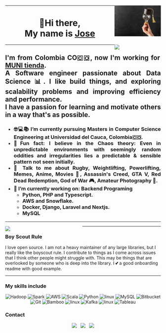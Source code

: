 
<p>
  <a href="https://github.com/JoseJulianMosqueraFuli/JoseJulianMosqueraFuli/blob/main/images/learn-ligth.png"><img width="150" align='right' src="https://github.com/JoseJulianMosqueraFuli/JoseJulianMosqueraFuli/blob/main/images/learn-ligth.png"></a>
</p>

---
<h1 align="center">👋Hi there,<br>My name is <a href="https://www.linkedin.com/in/jose-julian-mosquera-fuli/">Jose</a></h1>
<p>
  <a href="https://media-exp1.licdn.com/dms/image/C5603AQFs2YztVmWJLQ/profile-displayphoto-shrink_800_800/0/1633187862495?e=1672876800&v=beta&t=T8nZpP-WZwjcPUkM0iPP2EiXwu03-znaXujAhK9G63M"><img width="150" align='right' src="https://media-exp1.licdn.com/dms/image/C5603AQFs2YztVmWJLQ/profile-displayphoto-shrink_800_800/0/1633187862495?e=1672876800&v=beta&t=T8nZpP-WZwjcPUkM0iPP2EiXwu03-znaXujAhK9G63M"></a>
</p>

---

<h2 align="justify">I'm from Colombia CO🇨🇴, now I'm working for <a href=https://munitienda.com/"> MUNI tienda</a>.<br>A Software engineer passionate about Data Science 📊. I like build things, and exploring scalability problems and improving efficiency and performance.<br>
I have a passion for learning and motivate others in a way that's as possible.<br></h2>
<h3 align="justify">
    <ul type="A">
        <li>🤓💻📚 I’m currently pursuing <b>Masters in Computer Science Engineering at Universidad del Cauca, Colombia🇨🇴</b>.</li>
        <li><b>🤡Fun fact:</b> I believe in the <b>Chaos theory</b>: Even in unpredictable environments with seemingly random oddities and irregularities lies a predictable & sensible pattern not seen initially</b>.</li>
        <li>💬 Talk to me about Rugby, Weightlifting, Powerlifting, Memes, Anime, Movies 🎥, Assassin's Creed, GTA V, Red Dead Redemption, God of War 🎮, Amateur Photography 📸</b>.
        <li>🔭 I’m currently working on:
 	    Backend Programing
    		<ul>
               <li> Python, PHP and Typescript.
		        <li>AWS and Snowflake.
    		    <li>Docker, Django, Laravel and Nextjs.
		        <li>MySQL
            </ul>
        </li>
        </ul></h3>

  ---

 <p>
  <img width="250" align='left' src="https://www.flaticon.com/free-icon/boy-scout_2733336?term=scout&page=1&position=1&page=1&position=1&related_id=2733336&origin=search">
</p>

--- 
### Boy Scout Rule

I love open source.  I am not a heavy maintainer of any large libraries, but I really like the boyscout rule.  I contribute to things as I come across issues that I think other people might struggle with.  This may be things that are overlooked by someone who is deep into the library.  I 💕 a good onboarding readme with good example.

---

### My skills include

<p align="center">
	<img title="Hadoop" alt="Hadoop" src="https://raw.githubusercontent.com/Thomas-George-T/Thomas-George-T/master/assets/hadoop.svg" width="70" height="40" />
	<img title="Spark" alt="Spark" src="https://raw.githubusercontent.com/Thomas-George-T/Thomas-George-T/master/assets/apache_spark.svg" width="80" height="50" />
	<img title="AWS" alt="AWS" src="https://raw.githubusercontent.com/Thomas-George-T/Thomas-George-T/master/assets/aws.svg" width="60" height="40" />
	<img title="Scala" alt="Scala" src="https://raw.githubusercontent.com/Thomas-George-T/Thomas-George-T/master/assets/scala.svg" width="40" height="40" />
	<img title="Python" alt="Python" src="https://raw.githubusercontent.com/Thomas-George-T/Thomas-George-T/master/assets/python.svg" width="40" height="40" />
	<img title="R" alt="linux" src="https://raw.githubusercontent.com/Thomas-George-T/Thomas-George-T/master/assets/r-lang.svg" width="55" />
	<img title="MySQL" alt="MySQL" src="https://raw.githubusercontent.com/Thomas-George-T/Thomas-George-T/master/assets/mysql.svg" width="40" height="40" />
	<img title="Bitbucket" alt="Bitbucket" src="https://raw.githubusercontent.com/Thomas-George-T/Thomas-George-T/master/assets/bitbucket.svg" height="40" />
	<img title="Git" alt="Git" src="https://raw.githubusercontent.com/Thomas-George-T/Thomas-George-T/master/assets/git.svg" width="70" height="40" />
	<img title="Bamboo" alt="Bamboo" src="https://raw.githubusercontent.com/Thomas-George-T/Thomas-George-T/master/assets/bamboo.svg" width="40" height="40" />	
	<img title="jira" alt="linux" src="https://raw.githubusercontent.com/Thomas-George-T/Thomas-George-T/master/assets/jira.svg" width="40" />
	<img title="Kafka" alt="Kafka" src="https://raw.githubusercontent.com/Thomas-George-T/Thomas-George-T/master/assets/kafka.svg" width="105" height="40" />
	<img title="linux" alt="linux" src="https://raw.githubusercontent.com/Thomas-George-T/Thomas-George-T/master/assets/linux-tux.svg" width="40" />	
	<img title="Tableau" alt="Tableau" src="https://raw.githubusercontent.com/Thomas-George-T/Thomas-George-T/master/assets/tableau.svg" width="200" />
</p>

### Contact

<p align='center'>
<a href="https://dev.to/waylonwalker"><img height="30" src="https://raw.githubusercontent.com/WaylonWalker/WaylonWalker/main/icon/dev.png"></a>&nbsp;&nbsp;
<a href="https://twitter.com/_waylonwalker"><img height="30" src="https://github.com/WaylonWalker/WaylonWalker/blob/main/icon/twitter.png?raw=true"></a>&nbsp;&nbsp;
<a href="https://www.linkedin.com/in/jose-julian-mosquera-fuli/"><img height="30" src="https://github.com/WaylonWalker/WaylonWalker/blob/main/icon/linkedin.png?raw=true"></a>
</p>

<!--
## <img height="30" style="border-radius:50%" src="https://github.com/WaylonWalker/WaylonWalker/blob/main/icon/twitter.png?raw=true"> Latest Followers _258_

<a href='https://twitter.com/natterstefan'>
  <img style="border-radius:50%" align="left" src='https://pbs.twimg.com/profile_images/1255562113629802498/nTk-e7L5_normal.jpg' />
</a>

<a href='https://twitter.com/natterstefan'>
    Stefan Natter 🇦🇹👋🏻
</a>

I am interested in and talking about JavaScript, ReactJS, CSS, and Software Engineering ♥️ | 📧 https://t.co/Jpwh9TFgNx (🐈🐈 🤵👰🏻 🇦🇹)

<h2></h2><a href='https://twitter.com/commanderquest'>
  <img style="border-radius:50%" align="left" src='https://pbs.twimg.com/profile_images/1243185628864528384/eFnPWZyC_normal.jpg' />
</a>

<a href='https://twitter.com/commanderquest'>
    Commander Quest
</a>

On a mission to the furthest frontiers of tech and talent. 
Follow my adventures at Club Freelance's Mission Control Center 👉 https://t.co/D4k36nU2at

<h2></h2><a href='https://twitter.com/benjaminwardcom'>
  <img style="border-radius:50%" align="left" src='https://pbs.twimg.com/profile_images/1283469746055385088/sr9ZExwG_normal.jpg' />
</a>

<a href='https://twitter.com/benjaminwardcom'>
    Benjamin Ward
</a>

software engineer, dev coach, Star Wars fanatic, learning enthusiast, host of the Download Knowledge Podcast https://t.co/V2bIR93cQW

<h2></h2><a href='https://twitter.com/tucker_dev'>
  <img style="border-radius:50%" align="left" src='https://pbs.twimg.com/profile_images/1284727066160705536/VhioFBZE_normal.jpg' />
</a>

<a href='https://twitter.com/tucker_dev'>
    James Tucker
</a>

software engineer at @soonastudios. career switcher. vue + rails. tweeting about tech, books, startups, and big ideas. writing @ https://t.co/SPyap1XFWD. he/him

<h2></h2><a href='https://twitter.com/BenGuthmiller'>
  <img style="border-radius:50%" align="left" src='https://pbs.twimg.com/profile_images/1284966756906409984/MR0a9hi2_normal.jpg' />
</a>

<a href='https://twitter.com/BenGuthmiller'>
    Ben Guthmiller
</a>

Data and Analytics Leader @IBM | Minnesota State Alum | #Technologist | #Investor | Tweets are my own opinions

<h2></h2>
-->
